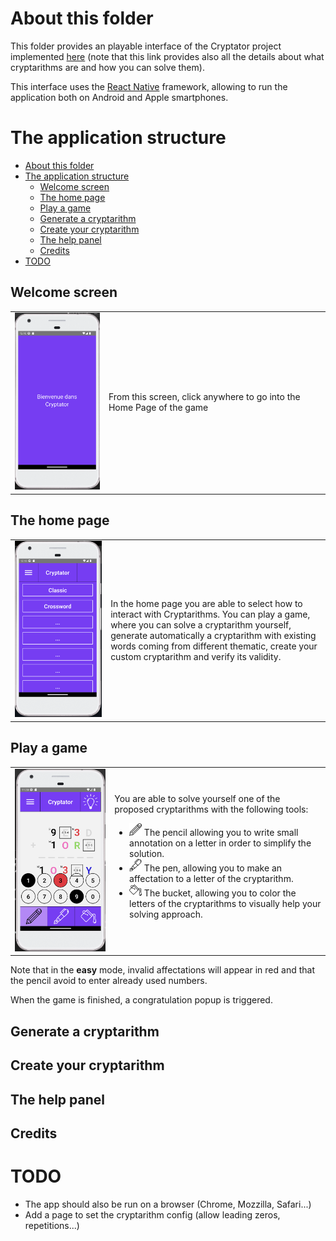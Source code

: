 # About this folder

This folder provides an playable interface of the Cryptator project implemented [here](https://github.com/arnaud-m/cryptator) (note that this link provides also all the details about what cryptarithms are and how you can solve them). 

This interface uses the [React Native](https://reactnative.dev/) framework, allowing to run the application both on Android and Apple smartphones. 

# The application structure

- [About this folder](#about-this-folder)
- [The application structure](#the-application-structure)
  - [Welcome screen](#welcome-screen)
  - [The home page](#the-home-page)
  - [Play a game](#play-a-game)
  - [Generate a cryptarithm](#generate-a-cryptarithm)
  - [Create your cryptarithm](#create-your-cryptarithm)
  - [The help panel](#the-help-panel)
  - [Credits](#credits)
- [TODO](#todo)

## Welcome screen

<table>
  <tbody>
    <tr>
      <td>
        <img src="readmeImages/welcomePage.png" alt="welcomepage" width="200"> 
      </td>
      <td>
        From this screen, click anywhere to go into the Home Page of the game
      </td>
    </tr>
  </tbody>
</table>

## The home page

<table>
  <tbody>
    <tr>
      <td>
        <img src="readmeImages/homePage.png" alt="welcomepage" width="1000"> 
      </td>
      <td>
       In the home page you are able to select how to interact with Cryptarithms. You can play a game, where you can solve a cryptarithm yourself, generate automatically a cryptarithm with existing words coming from different thematic, create your custom cryptarithm and verify its validity.
      </td>
    </tr>
  </tbody>
</table>

## Play a game


<table>
  <tbody>
    <tr>
      <td>
      <img src="readmeImages/sendmoremoney.png" alt="sendmoremoney" width="400"> 
      </td>
      <td>
          You are able to solve yourself one of the proposed cryptarithms with the following tools:  
        <ul>
        <li>
          <img src="font/icons/pencil.svg" alt="the bucket" width="20" style="background:white"/> The pencil allowing you to write small annotation on a letter in order to simplify the solution.
        </li>
        <li>
          <img src="font/icons/pen.svg" alt="the bucket" width="20" style="background:white"/> The pen, allowing you to make an affectation to a letter of the cryptarithm.
        </li>
        <li>
          <img src="font/icons/bucket.svg" alt="the bucket" width="20" style="background:white"/> The bucket, allowing you to color the letters of the cryptarithms to visually help your solving approach.
        </li>
        </ul>
      </td>
    </tr>
  </tbody>
</table>


<!-- -  [![Watch the video](https://i.imgur.com/vKb2F1B.png)](https://youtu.be/vt5fpE0bzSY) -->


Note that in the **easy** mode, invalid affectations will appear in red and that the pencil avoid to enter already used numbers.

When the game is finished, a congratulation popup is triggered.

## Generate a cryptarithm

## Create your cryptarithm

## The help panel

## Credits

# TODO

- The app should also be run on a browser (Chrome, Mozzilla, Safari...)
- Add a page to set the cryptarithm config (allow leading zeros, repetitions...)